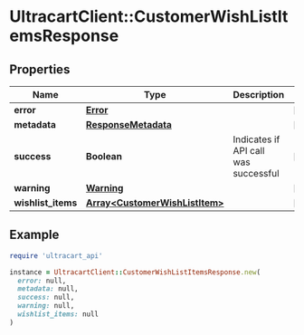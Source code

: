 # UltracartClient::CustomerWishListItemsResponse

## Properties

| Name | Type | Description | Notes |
| ---- | ---- | ----------- | ----- |
| **error** | [**Error**](Error.md) |  | [optional] |
| **metadata** | [**ResponseMetadata**](ResponseMetadata.md) |  | [optional] |
| **success** | **Boolean** | Indicates if API call was successful | [optional] |
| **warning** | [**Warning**](Warning.md) |  | [optional] |
| **wishlist_items** | [**Array&lt;CustomerWishListItem&gt;**](CustomerWishListItem.md) |  | [optional] |

## Example

```ruby
require 'ultracart_api'

instance = UltracartClient::CustomerWishListItemsResponse.new(
  error: null,
  metadata: null,
  success: null,
  warning: null,
  wishlist_items: null
)
```

